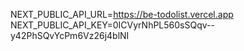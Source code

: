 NEXT_PUBLIC_API_URL=https://be-todolist.vercel.app
NEXT_PUBLIC_API_KEY=0ICVyrNhPL560sSQqv--y42PhSQvYcPm6Vz26j4blNI